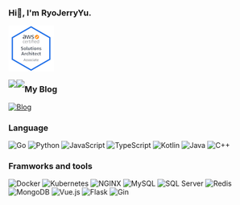 
### Hi👋, I'm RyoJerryYu.

[![AWS Certified Solutions Architect – Associate](assets/aws-certified-solutions-architect-associate.png)](https://www.credly.com/badges/b73ee111-8813-418a-b0e5-e8db234bbef9/public_url)


<img align="left" src="https://github-readme-stats.vercel.app/api/top-langs/?username=RyoJerryYu&layout=compact&show_icons=truee&title_color=e5e545&text_color=eaedf5&icon_color=0965ba&bg_color=56bda8&card_width=445&langs_count=10&exclude_repo=RyoJerryYu.GitHub.io"/>
  
  
<img align="left" src="https://github-readme-stats.vercel.app/api?username=RyoJerryYu&show_icons=true&title_color=e5e545&text_color=eaedf5&icon_color=0965ba&bg_color=56bda8"/>

### My Blog

[![Blog](https://img.shields.io/badge/-Click%20Here%20To%20Visit%20My%20Blog-56bda8?style=for-the-badge)](https://RyoJerryYu.github.io)

### Language

![Go](https://img.shields.io/badge/-Go-56bda8?style=flat-square&logo=go&logoColor=e5e545)
![Python](https://img.shields.io/badge/-Python-56bda8?style=flat-square&logo=python&logoColor=e5e545)
![JavaScript](https://img.shields.io/badge/-JavaScript-56bda8?style=flat-square&logo=JavaScript&logoColor=e5e545)
![TypeScript](https://img.shields.io/badge/-TypeScript-56bda8?style=flat-square&logo=TypeScript&logoColor=e5e545)
![Kotlin](https://img.shields.io/badge/-Kotlin-56bda8?style=flat-square&logo=Kotlin&logoColor=e5e545)
![Java](https://img.shields.io/badge/-Java-56bda8?style=flat-square&logo=Java&logoColor=e5e545)
![C++](https://img.shields.io/badge/-C++-56bda8?style=flat-square&logo=C%2B%2B&logoColor=e5e545)
  
### Framworks and tools

![Docker](https://img.shields.io/badge/-Docker-56bda8?style=flat-square&logo=Docker&logoColor=e5e545)
![Kubernetes](https://img.shields.io/badge/-Kubernetes-56bda8?style=flat-square&logo=Kubernetes&logoColor=e5e545)
![NGINX](https://img.shields.io/badge/-NGINX-56bda8?style=flat-square&logo=NGINX&logoColor=e5e545)
![MySQL](https://img.shields.io/badge/-MySQL-56bda8?style=flat-square&logo=MySQL&logoColor=e5e545)
![SQL Server](https://img.shields.io/badge/-SQLServer-56bda8?style=flat-square&logo=microsoft-sql-server&logoColor=e5e545)
![Redis](https://img.shields.io/badge/-Redis-56bda8?style=flat-square&logo=Redis&logoColor=e5e545)
![MongoDB](https://img.shields.io/badge/-MongoDB-56bda8?style=flat-square&logo=MongoDB&logoColor=e5e545)
![Vue.js](https://img.shields.io/badge/-Vue.js-56bda8?style=flat-square&logo=vue.js&logoColor=e5e545)
![Flask](https://img.shields.io/badge/-Flask-56bda8?style=flat-square&logo=Flask&logoColor=e5e545)
![Gin](https://img.shields.io/badge/-Gin-56bda8?style=flat-square&logoColor=e5e545)
  
<!--
**RyoJerryYu/RyoJerryYu** is a ✨ _special_ ✨ repository because its `README.md` (this file) appears on your GitHub profile.

Here are some ideas to get you started:

- 🔭 I’m currently working on ...
- 🌱 I’m currently learning ...
- 👯 I’m looking to collaborate on ...
- 🤔 I’m looking for help with ...
- 💬 Ask me about ...
- 📫 How to reach me: ...
- 😄 Pronouns: ...
- ⚡ Fun fact: ...
-->
